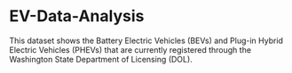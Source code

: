 # EV-Data-Analysis
This dataset shows the Battery Electric Vehicles (BEVs) and Plug-in Hybrid Electric Vehicles (PHEVs) that are currently registered through the Washington State Department of Licensing (DOL).
